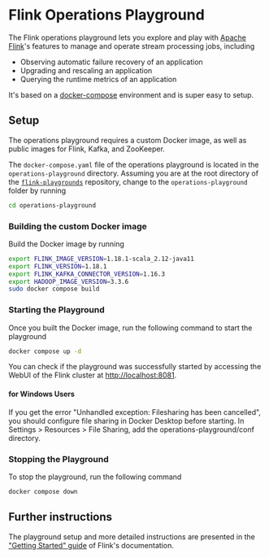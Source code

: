 # Flink Operations Playground

The Flink operations playground lets you explore and play with [Apache Flink](https://flink.apache.org)'s features to manage and operate stream processing jobs, including

* Observing automatic failure recovery of an application
* Upgrading and rescaling an application
* Querying the runtime metrics of an application

It's based on a [docker-compose](https://docs.docker.com/compose/) environment and is super easy to setup.

## Setup

The operations playground requires a custom Docker image, as well as public images for Flink, Kafka, and ZooKeeper. 

The `docker-compose.yaml` file of the operations playground is located in the `operations-playground` directory. Assuming you are at the root directory of the [`flink-playgrounds`](https://github.com/apache/flink-playgrounds) repository, change to the `operations-playground` folder by running

```bash
cd operations-playground
```

### Building the custom Docker image

Build the Docker image by running

```bash
export FLINK_IMAGE_VERSION=1.18.1-scala_2.12-java11
export FLINK_VERSION=1.18.1
export FLINK_KAFKA_CONNECTOR_VERSION=1.16.3
export HADOOP_IMAGE_VERSION=3.3.6
sudo docker compose build
```

### Starting the Playground

Once you built the Docker image, run the following command to start the playground

```bash
docker compose up -d
```

You can check if the playground was successfully started by accessing the WebUI of the Flink cluster at [http://localhost:8081](http://localhost:8081).

#### for Windows Users

If you get the error "Unhandled exception: Filesharing has been cancelled", you should configure file sharing in Docker Desktop before starting.
In Settings > Resources > File Sharing, add the operations-playground/conf directory.

### Stopping the Playground

To stop the playground, run the following command

```bash
docker compose down
```

## Further instructions

The playground setup and more detailed instructions are presented in the
["Getting Started" guide](https://ci.apache.org/projects/flink/flink-docs-release-1.16/try-flink/flink-operations-playground.html) of Flink's documentation.
